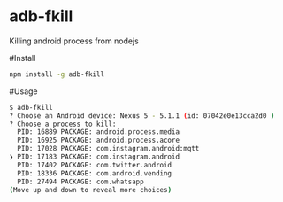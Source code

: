 # adb-fkill
Killing android process from nodejs

#Install
```bash
npm install -g adb-fkill
```

#Usage
```bash
$ adb-fkill
? Choose an Android device: Nexus 5 - 5.1.1 (id: 07042e0e13cca2d0 )
? Choose a process to kill:
  PID: 16889 PACKAGE: android.process.media
  PID: 16925 PACKAGE: android.process.acore
  PID: 17028 PACKAGE: com.instagram.android:mqtt
❯ PID: 17183 PACKAGE: com.instagram.android
  PID: 17402 PACKAGE: com.twitter.android
  PID: 18336 PACKAGE: com.android.vending
  PID: 27494 PACKAGE: com.whatsapp
(Move up and down to reveal more choices)
```
